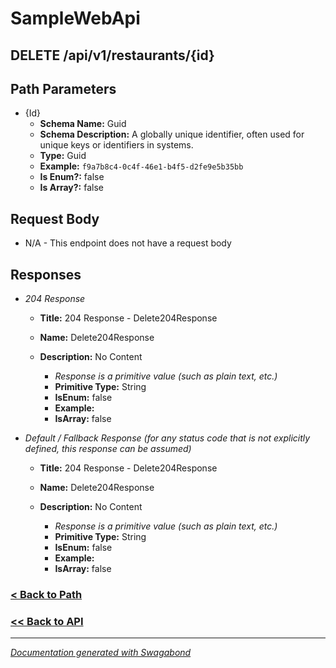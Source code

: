 
# SampleWebApi

## DELETE /api/v1/restaurants/{id}



## Path Parameters

* {Id} 
    * **Schema Name:** Guid 
    * **Schema Description:**  A globally unique identifier, often used for unique keys or identifiers in systems.
    * **Type:** Guid
    * **Example:** `f9a7b8c4-0c4f-46e1-b4f5-d2fe9e5b35bb`
    * **Is Enum?:** false
    * **Is Array?:** false









## Request Body

* N/A - This endpoint does not have a request body


## Responses

* *204 Response*
    * **Title:** 204 Response - Delete204Response
    * **Name:** Delete204Response
    * **Description:** No Content
     
        * *Response is a primitive value (such as plain text, etc.)*
        * **Primitive Type:** String
        * **IsEnum:** false
        * **Example:** 
        * **IsArray:** false
         

* *Default / Fallback Response (for any status code that is not explicitly defined, this response can be assumed)*
    * **Title:** 204 Response - Delete204Response
    * **Name:** Delete204Response
    * **Description:** No Content
     
        * *Response is a primitive value (such as plain text, etc.)*
        * **Primitive Type:** String
        * **IsEnum:** false
        * **Example:** 
        * **IsArray:** false
         


### [< Back to Path](../Paths/ApiV1Restaurantsid.md)
### [<< Back to API](../SampleWebApi.Readme.md)

*** 

*[Documentation generated with Swagabond](https://github.com/jordanbleu/swagabond)*

